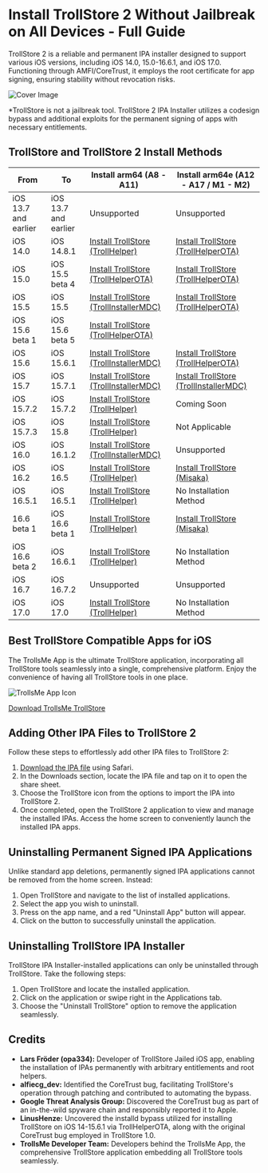 # Install TrollStore 2 Without Jailbreak on All Devices - Full Guide

TrollStore 2 is a reliable and permanent IPA installer designed to support various iOS versions, including iOS 14.0, 15.0-16.6.1, and iOS 17.0. Functioning through AMFI/CoreTrust, it employs the root certificate for app signing, ensuring stability without revocation risks.

![Cover Image](link-to-cover-image.jpg)

*TrollStore is not a jailbreak tool. TrollStore 2 IPA Installer utilizes a codesign bypass and additional exploits for the permanent signing of apps with necessary entitlements.

## TrollStore and TrollStore 2 Install Methods 

| From                  | To                  | Install arm64 (A8 - A11)                   | Install arm64e (A12 - A17 / M1 - M2)           |
|-----------------------|---------------------|-----------------------------------|---------------------------------------|
| iOS 13.7 and earlier      | iOS  13.7 and earlier   |           Unsupported                         |        Unsupported         |
| iOS 14.0                  | iOS 14.8.1              | [Install TrollStore (TrollHelper)](/installing-trollhelper) | [Install TrollStore (TrollHelperOTA)](/installing-trollhelperota) |
| iOS 15.0                  | iOS 15.5 beta 4         | [Install TrollStore (TrollHelperOTA)](/installing-trollhelperota) |   [Install TrollStore (TrollHelperOTA)](/installing-trollhelperota)                                    |
| iOS 15.5                  | iOS 15.5                | [Install TrollStore (TrollInstallerMDC)](/installing-trollhelper-mdc) | [Install TrollStore (TrollHelperOTA)](/installing-trollhelperota) |
| iOS 15.6 beta 1           | iOS 15.6 beta 5         | [Install TrollStore (TrollHelperOTA)](/installing-trollhelperota) |                                       |
| iOS 15.6                  | iOS 15.6.1              | [Install TrollStore (TrollInstallerMDC)](/installing-trollhelper-mdc) | [Install TrollStore (TrollHelperOTA)](/installing-trollhelperota) |
| iOS 15.7                  | iOS 15.7.1              | [Install TrollStore (TrollInstallerMDC)](/installing-trollhelper-mdc) |  [Install TrollStore (TrollInstallerMDC)](/installing-trollhelper-mdc)                                  |
| iOS 15.7.2               | iOS 15.7.2              | [Install TrollStore (TrollHelper)](/installing-trollhelper) | Coming Soon                            |
| iOS 15.7.3               | iOS 15.8                | [Install TrollStore (TrollHelper)](/installing-trollhelper) | Not Applicable                        |
| iOS 16.0                  | iOS 16.1.2              | [Install TrollStore (TrollInstallerMDC)](/installing-trollhelper-mdc) | Unsupported                            |
| iOS 16.2                  | iOS 16.5                | [Install TrollStore (TrollHelper)](/installing-trollhelper) | [Install TrollStore (Misaka)](/installing-trollhelper-misaka) |
| iOS 16.5.1               | iOS 16.5.1              | [Install TrollStore (TrollHelper)](/installing-trollhelper) | No Installation Method                 |
| 16.6 beta 1           | iOS 16.6 beta 1         | [Install  TrollStore (TrollHelper)](/installing-trollhelper) | [Install TrollStore (Misaka)](/installing-trollhelper-misaka) |
| iOS 16.6 beta 2           | iOS 16.6.1              | [Install TrollStore (TrollHelper)](/installing-trollhelper) | No Installation Method                 |
| iOS 16.7                  | iOS 16.7.2              |           Unsupported                         |        Unsupported         |
| iOS 17.0                  | iOS 17.0                | [Install TrollStore (TrollHelper)](/installing-trollhelper) | No Installation Method                 |

                                                                

## Best TrollStore Compatible Apps for iOS

The TrollsMe App is the ultimate TrollStore application, incorporating all TrollStore tools seamlessly into a single, comprehensive platform. Enjoy the convenience of having all TrollStore tools in one place.

![TrollsMe App Icon](link-to-app-icon-image.jpg)

[Download TrollsMe TrollStore](https://iospack.com/apps/trollsme-trollstore/)

## Adding Other IPA Files to TrollStore 2

Follow these steps to effortlessly add other IPA files to TrollStore 2:

1. [Download the IPA file](https://iospack.com/apps/trollsme-trollstore/) using Safari.
2. In the Downloads section, locate the IPA file and tap on it to open the share sheet.
3. Choose the TrollStore icon from the options to import the IPA into TrollStore 2.
4. Once completed, open the TrollStore 2 application to view and manage the installed IPAs. Access the home screen to conveniently launch the installed IPA apps.

## Uninstalling Permanent Signed IPA Applications

Unlike standard app deletions, permanently signed IPA applications cannot be removed from the home screen. Instead:

1. Open TrollStore and navigate to the list of installed applications.
2. Select the app you wish to uninstall.
3. Press on the app name, and a red "Uninstall App" button will appear.
4. Click on the button to successfully uninstall the application.

## Uninstalling TrollStore IPA Installer

TrollStore IPA Installer-installed applications can only be uninstalled through TrollStore. Take the following steps:

1. Open TrollStore and locate the installed application.
2. Click on the application or swipe right in the Applications tab.
3. Choose the "Uninstall TrollStore" option to remove the application seamlessly.

## Credits

- **Lars Fröder (opa334):** Developer of TrollStore Jailed iOS app, enabling the installation of IPAs permanently with arbitrary entitlements and root helpers.
- **alfiecg_dev:** Identified the CoreTrust bug, facilitating TrollStore's operation through patching and contributed to automating the bypass.
- **Google Threat Analysis Group:** Discovered the CoreTrust bug as part of an in-the-wild spyware chain and responsibly reported it to Apple.
- **LinusHenze:** Uncovered the installd bypass utilized for installing TrollStore on iOS 14-15.6.1 via TrollHelperOTA, along with the original CoreTrust bug employed in TrollStore 1.0.
- **TrollsMe Developer Team:** Developers behind the TrollsMe App, the comprehensive TrollStore application embedding all TrollStore tools seamlessly.
